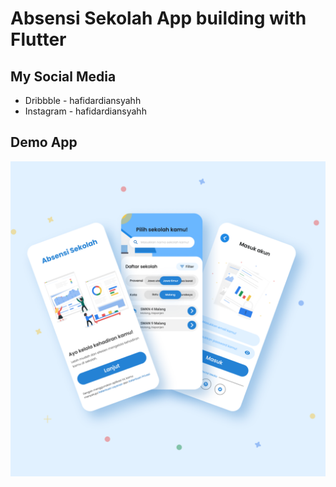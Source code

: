 # Absensi Sekolah App building with Flutter
<h2>My Social Media</h2>
<ul>
  <li>Dribbble - hafidardiansyahh</li>
  <li>Instagram - hafidardiansyahh</li>
</ul>
<h2>Demo App</h2>
<img src="demo.png">

